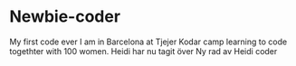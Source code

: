 # Newbie-coder
My first code ever
I am in Barcelona at Tjejer Kodar camp learning to code togethter with 100 women.
Heidi har nu tagit över
Ny rad av Heidi coder
